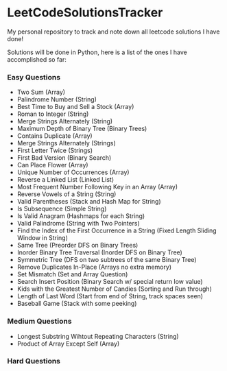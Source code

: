 # LeetCodeSolutionsTracker

My personal repository to track and note down all leetcode solutions I have done! <br>

Solutions will be done in Python, here is a list of the ones I have accomplished so far:

### Easy Questions

- Two Sum (Array)
- Palindrome Number (String)
- Best Time to Buy and Sell a Stock (Array)
- Roman to Integer (String)
- Merge Strings Alternately (String)
- Maximum Depth of Binary Tree (Binary Trees)
- Contains Duplicate (Array)
- Merge Strings Alternately (Strings)
- First Letter Twice (Strings)
- First Bad Version (Binary Search)
- Can Place Flower (Array)
- Unique Number of Occurrences (Array)
- Reverse a Linked List (Linked List)
- Most Frequent Number Following Key in an Array (Array)
- Reverse Vowels of a String (String)
- Valid Parentheses (Stack and Hash Map for String)
- Is Subsequence (Simple String)
- Is Valid Anagram (Hashmaps for each String)
- Valid Palindrome (String with Two Pointers)
- Find the Index of the First Occurrence in a String (Fixed Length Sliding Window in String)
- Same Tree (Preorder DFS on Binary Trees)
- Inorder Binary Tree Traversal (Inorder DFS on Binary Tree)
- Symmetric Tree (DFS on two subtrees of the same Binary Tree)
- Remove Duplicates In-Place (Arrays no extra memory)
- Set Mismatch (Set and Array Question)
- Search Insert Position (Binary Search w/ special return low value)
- Kids with the Greatest Number of Candies (Sorting and Run through)
- Length of Last Word (Start from end of String, track spaces seen)
- Baseball Game (Stack with some peeking)

### Medium Questions

- Longest Substring Wihtout Repeating Characters (String)
- Product of Array Except Self (Array)

### Hard Questions
